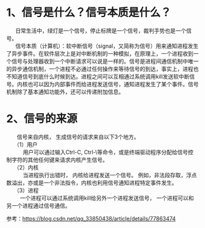 

# 1、信号是什么？信号本质是什么？  
      日常生活中，绿灯是一个信号，停止标牌是一个信号，裁判手势也是一个信号。  
      信号本质（计算机）：软中断信号（signal，又简称为信号）用来通知进程发生了异步事件。在软件层次上是对中断机制的一种模拟，在原理上，一个进程收到一个信号与处理器收到一个中断请求可以说是一样的。信号是进程间通信机制中唯一的异步通信机制，一个进程不必通过任何操作来等待信号的到达，事实上，进程也不知道信号到底什么时候到达。进程之间可以互相通过系统调用kill发送软中断信号。内核也可以因为内部事件而给进程发送信号，通知进程发生了某个事件。信号机制除了基本通知功能外，还可以传递附加信息。  

# 2、信号的来源
       信号来自内核， 生成信号的请求来自以下3个地方。  
     （1）用户  
           用户可以通过输入Ctrl-C, Ctrl-\等命令，或是终端驱动程序分配给信号控制字符的其他任何键来请求内核产生信号。  
     （2）内核  
           当进程执行出错时， 内核给进程发送一个信号。 例如，非法段存取，浮点数溢出，亦或是一个非法指令，内核也利用信号通知进程特定事件发生。  
     （3）进程  
         一个进程可以通过系统调用kill给另外一个进程发送信号， 一个进程可以和另一个进程通过信号通信。  


参考：https://blog.csdn.net/qq_33850438/article/details/77863474 
